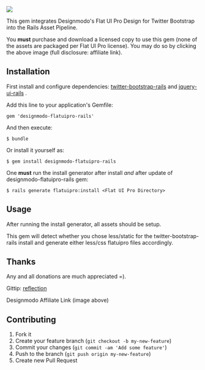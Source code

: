 <a href="http://designmodo.com/shop/?u=223" target="_blank"><img src="http://designmodo.com/img/affiliate/flatui_468_60.jpg" border="0"/></a>

This gem integrates Designmodo's Flat UI Pro Design for Twitter Bootstrap into the Rails Asset Pipeline.  

You **must** purchase and download a licensed copy to use this gem (none of the assets are packaged per Flat UI Pro license).  You may do so by clicking the above image (full disclosure: affiliate link).

## Installation
First install and configure dependencies: [twitter-bootstrap-rails](https://github.com/seyhunak/twitter-bootstrap-rails) and [jquery-ui-rails](https://github.com/joliss/jquery-ui-rails) .

Add this line to your application's Gemfile:

    gem 'designmodo-flatuipro-rails'

And then execute:

    $ bundle

Or install it yourself as:

    $ gem install designmodo-flatuipro-rails

One **must** run the install generator after install *and* after update of designmodo-flatuipro-rails gem:

    $ rails generate flatuipro:install <Flat UI Pro Directory>

## Usage
After running the install generator, all assets should be setup.

This gem will detect whether you chose less/static for the twitter-bootstrap-rails install and generate either less/css flatuipro files accordingly.

## Thanks
Any and all donations are much appreciated =).

Gittip: [reflection](https://www.gittip.com/reflection/)

Designmodo Affiliate Link (image above)

## Contributing

1. Fork it
2. Create your feature branch (`git checkout -b my-new-feature`)
3. Commit your changes (`git commit -am 'Add some feature'`)
4. Push to the branch (`git push origin my-new-feature`)
5. Create new Pull Request
